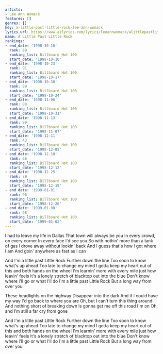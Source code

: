 ```yaml
---
artists:
- Lee Ann Womack
features: []
genres: []
key: a-little-past-little-rock-lee-ann-womack
lyrics_url: https://www.azlyrics.com/lyrics/leeannwomack/alittlepastlitlerock.html
name: A Little Past Little Rock
rankings:
- end_date: '1998-10-16'
  rank: 89
  ranking_list: Billboard Hot 100
  start_date: '1998-10-10'
- end_date: '1998-10-23'
  rank: 91
  ranking_list: Billboard Hot 100
  start_date: '1998-10-17'
- end_date: '1998-10-30'
  rank: 89
  ranking_list: Billboard Hot 100
  start_date: '1998-10-24'
- end_date: '1998-11-06'
  rank: 88
  ranking_list: Billboard Hot 100
  start_date: '1998-10-31'
- end_date: '1998-11-13'
  rank: 89
  ranking_list: Billboard Hot 100
  start_date: '1998-11-07'
- end_date: '1998-12-11'
  rank: 43
  ranking_list: Billboard Hot 100
  start_date: '1998-12-05'
- end_date: '1998-12-18'
  rank: 66
  ranking_list: Billboard Hot 100
  start_date: '1998-12-12'
- end_date: '1998-12-25'
  rank: 79
  ranking_list: Billboard Hot 100
  start_date: '1998-12-19'
- end_date: '1999-01-01'
  rank: 96
  ranking_list: Billboard Hot 100
  start_date: '1998-12-26'
- end_date: '1999-01-08'
  rank: 98
  ranking_list: Billboard Hot 100
  start_date: '1999-01-02'
---
```


I had to leave my life in Dallas
That town will always be you
In every crowd, on every corner
In every face I'd see you
So with nothin' more than a tank of gas
I drove away without lookin' back
And I guess that's how I got where I am
And goin' anywhere as fast as I can

And I'm a little past Little Rock
Further down the line
Too soon to know what's up ahead
Too late to change my mind
I gotta keep my heart out of this and both hands on the wheel
I'm learnin' more with every mile just how leavin' feels
It's a lonely stretch of blacktop out into the blue
Don't know where I'll go or what I'll do
I'm a little past Little Rock
But a long way from over you

These headlights on the highway
Disappear into the dark
And if I could have my way
I'd go back to where you are
Oh, but I can't turn this thing around
And nothing short of breaking down
Is gonna get me off this road I'm on
Oh, and I'm still a far cry from gone

And I'm a little past Little Rock
Further down the line
Too soon to know what's up ahead
Too late to change my mind
I gotta keep my heart out of this and both hands on the wheel
I'm learnin' more with every mile just how leavin' feels
It's a lonely stretch of blacktop out into the blue
Don't know where I'll go or what I'll do
I'm a little past Little Rock
But a long way from over you



